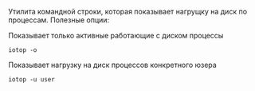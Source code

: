 
Утилита командной строки, которая показывает нагрущку на диск по процессам.
Полезные опции:

Показывает только активные работающие с диском процессы
```shell
iotop -o
```

Показывает нагрузку на диск процессов конкретного юзера 
```shell
iotop -u user
```


